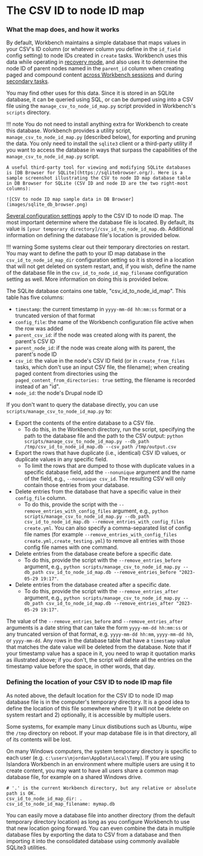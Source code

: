 # The CSV ID to node ID map

### What the map does, and how it works

By default, Workbench maintains a simple database that maps values in your CSV's ID column (or whatever column you define in the `id_field` config setting) to node IDs created in `create` tasks. Workbench uses this data while operating in [recovery mode](/islandora_workbench_docs/recovery_mode/), and also uses it to determine the node ID of parent nodes named in the `parent_id` column when creating paged and compound content [across Workbench sessions](/islandora_workbench_docs/paged_and_compound/#creating-parentchild-relationships-across-workbench-sessions) and during [secondary tasks](/islandora_workbench_docs/paged_and_compound/#using-a-secondary-task).

You may find other uses for this data. Since it is stored in an SQLite database, it can be queried using SQL, or can be dumped using into a CSV file using the `manage_csv_to_node_id_map.py` script provided in Workbench's `scripts` directory.

!!! note
    You do not need to install anything extra for Workbench to create this database. Workbench provides a utility script, `manage_csv_to_node_id_map.py` (described below), for exporting and pruning the data. You only need to install the `sqlite3` client or a third-party utility if you want to access the database in ways that surpass the capabilities of the `manage_csv_to_node_id_map.py` script.

    A useful third-party tool for viewing and modifying SQLite databases is [DB Browser for SQLite](https://sqlitebrowser.org/). Here is a sample screenshot illustrating the CSV to node ID map database table in DB Browser for SQLite (CSV ID and node ID are the two right-most columns):

    ![CSV to node ID map sample data in DB Browser](images/sqlite_db_browser.png)

[Several configuration settings](/islandora_workbench_docs/configuration/#csv-id-to-node-id-map-settings) apply to the CSV ID to node ID map. The most important determine where the database file is located. By default, its value is `[your temporary directory]/csv_id_to_node_id_map.db`. Additional information on defining the database file's location is provided below.

!!! warning
    Some systems clear out their temporary directories on restart. You may want to define the path to your ID map database in the `csv_id_to_node_id_map_dir` configuration setting so it is stored in a location that will not get deleted on system restart, and, if you wish, define the name of the database file in the `csv_id_to_node_id_map_filename` configuration setting as well. More information on doing this is provided below.


The SQLite database contains one table, "csv_id_to_node_id_map". This table has five columns:

* `timestamp`: the current timestamp in `yyyy-mm-dd hh:mm:ss` format or a truncated version of that format
* `config_file`: the name of the Workbench configuration file active when the row was added
* `parent_csv_id`: if the node was created along with its parent, the parent's CSV ID
* `parent_node_id`: if the node was create along with its parent, the parent's node ID
* `csv_id`: the value in the node's CSV ID field (or in `create_from_files` tasks, which don't use an input CSV file, the filename); when creating paged content from directories using the `paged_content_from_directories: true` setting, the filename is recorded instead of an "id".
* `node_id`: the node's Drupal node ID

If you don't want to query the database directly, you can use `scripts/manage_csv_to_node_id_map.py` to:

* Export the contents of the entire database to a CSV file.
    * To do this, in the Workbench directory, run the script, specifying the path to the database file and the path to the CSV output: `python scripts/manage_csv_to_node_id_map.py --db_path /tmp/csv_id_to_node_id_map.db --csv_path /tmp/output.csv`
* Export the rows that have duplicate (i.e., identical) CSV ID values, or duplicate values in any specific field.
    * To limit the rows that are dumped to those with duplicate values in a specific database field, add the `--nonunique` argument and the name of the field, e.g., `--nonunique csv_id`. The resulting CSV will only contain those entries from your database.
* Delete entries from the database that have a specific value in their `config_file` column.
    * To do this, provide the script with the `--remove_entries_with_config_files` argument, e.g., `python scripts/manage_csv_to_node_id_map.py --db_path csv_id_to_node_id_map.db --remove_entries_with_config_files create.yml`. You can also specify a comma-separated list of config file names (for example `--remove_entries_with_config_files create.yml,create_testing.yml`) to remove all entries with those config file names with one command.
* Delete entries from the database create before a specific date.
    * To do this, provide the script with the `--remove_entries_before` argument, e.g., `python scripts/manage_csv_to_node_id_map.py --db_path csv_id_to_node_id_map.db --remove_entries_before "2023-05-29 19:17"`.
* Delete entries from the database created after a specific date.
    * To do this, provide the script with the `--remove_entries_after` argument, e.g., `python scripts/manage_csv_to_node_id_map.py --db_path csv_id_to_node_id_map.db --remove_entries_after "2023-05-29 19:17"`.


The value of the `--remove_entries_before` and `--remove_entries_after` arguments is a date string that can take the form `yyyy-mm-dd hh:mm:ss` or any truncated version of that format, e.g. `yyyy-mm-dd hh:mm`, `yyyy-mm-dd hh`, or `yyyy-mm-dd`. Any rows in the database table that have a `timestamp` value that matches the date value will be deleted from the database. Note that if your timestamp value has a space in it, you need to wrap it quotation marks as illustrated above; if you don't, the script will delete all the entries on the timestamp value before the space, in other words, that day.


### Defining the location of your CSV ID to node ID map file

As noted above, the default location for the CSV ID to node ID map database file is in the computer's temporary directory. It is a good idea to define the location of this file somewhere where 1) it will not be delete on system restart and 2) optionally, it is accessible by multiple users.

Some systems, for example many Linux distibutions such as Ubuntu, wipe the `/tmp` directory on reboot. If your map database file is in that directory, all of its contents will be lost.

On many Windows computers, the system temporary directory is specific to each user (e.g. `c:\users\mjordan\AppData\Local\Temp`). If you are using Islandora Workbench in an environment where multiple users are using it to create content, you may want to have all users share a common map database file, for example on a shared Windows drive.

```
# '.' is the current Workbench directory, but any relative or absolute path is OK.
csv_id_to_node_id_map_dir: .
csv_id_to_node_id_map_filename: mymap.db
```

You can easily move a database file into another directory (from the default temporary directory location) as long as you configure Workbench to use that new location going forward. You can even combine the data in multiple database files by exporting the data to CSV from a database and then importing it into the consolidated database using commonly available SQLite3 utilities.